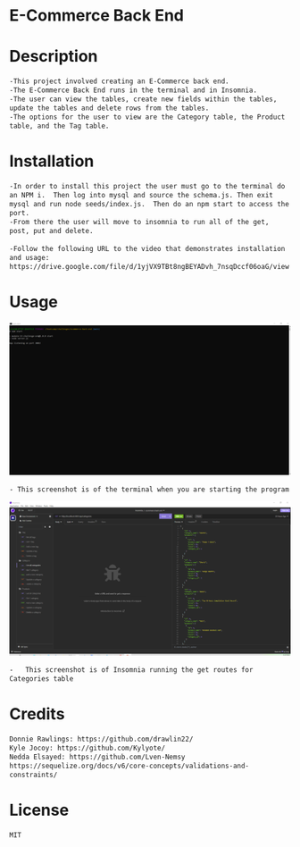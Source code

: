 # E-Commerce Back End

# Description
    -This project involved creating an E-Commerce back end.
    -The E-Commerce Back End runs in the terminal and in Insomnia.
    -The user can view the tables, create new fields within the tables, update the tables and delete rows from the tables.
    -The options for the user to view are the Category table, the Product table, and the Tag table.
       
    
# Installation
    -In order to install this project the user must go to the terminal do an NPM i.  Then log into mysql and source the schema.js. Then exit mysql and run node seeds/index.js.  Then do an npm start to access the port.
    -From there the user will move to insomnia to run all of the get, post, put and delete.

    -Follow the following URL to the video that demonstrates installation and usage: https://drive.google.com/file/d/1yjVX9TBt8ngBEYADvh_7nsqDccf06oaG/view
    
        
    
# Usage
    

<img src="./images/terminal_screenshot.png" alt="Screenshot of the terminal starting the back-end" width="600px" />

    - This screenshot is of the terminal when you are starting the program

<img src="./images/insomnia_screenshot.png" alt="Screenshot of Insomnia running the get routes for Categories table" width="600px" />   
    
    -   This screenshot is of Insomnia running the get routes for Categories table

# Credits
    Donnie Rawlings: https://github.com/drawlin22/
    Kyle Jocoy: https://github.com/Kylyote/
    Nedda Elsayed: https://github.com/Lven-Nemsy
    https://sequelize.org/docs/v6/core-concepts/validations-and-constraints/

      
# License
    MIT

